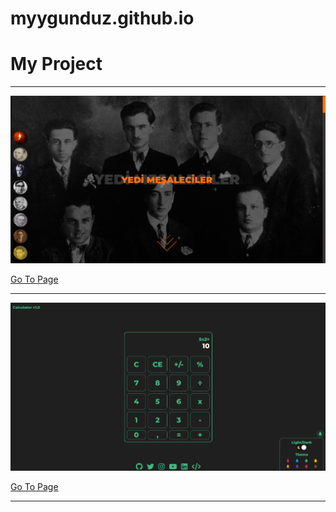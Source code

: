 # myygunduz.github.io



# My Project
<hr/>

![image](assets/images/tr0001.png)

<a href="https://myygunduz.github.io/projects/tr-0001/index.html">Go To Page</a>
<hr/>

![image](assets/images/en0001.png)

<a href="https://myygunduz.github.io/projects/en-0001/index.html">Go To Page</a>
<hr/>